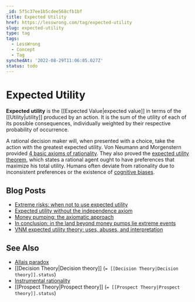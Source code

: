```yaml
---
_id: 5f5c37ee1b5cdee568cfb1bf
title: Expected Utility
href: https://lesswrong.com/tag/expected-utility
slug: expected-utility
type: tag
tags:
  - LessWrong
  - Concept
  - Tag
synchedAt: '2022-08-29T11:06:05.027Z'
status: todo
---
```


# Expected Utility

**Expected utility** is the [[Expected Value|expected value]] in terms of the [[Utility|utility]] produced by an action. It is the sum of the utility of each of its possible consequences, individually weighted by their respective probability of occurrence.

A rational decision maker will, when presented with a choice, take the action with the greatest expected utility. Von Neumann and Morgenstern provided [4 basic axioms of rationality](http://en.wikipedia.org/wiki/Von_Neumann%E2%80%93Morgenstern_utility_theorem#The_axioms). They also proved the [expected utility theorem](http://web.archive.org/web/20070221104329/http://www.econ.hku.hk/~wsuen/uncertainty/eu.pdf), which states a rational agent ought to have preferences that maximize his total utility. Humans often deviate from rationality due to inconsistent preferences or the existence of [cognitive biases](http://wiki.lesswrong.com/wiki/Bias).

## Blog Posts

- [Extreme risks: when not to use expected utility](http://lesswrong.com/lw/1cv/extreme_risks_when_not_to_use_expected_utility/)
- [Expected utility without the independence axiom](http://lesswrong.com/lw/1d5/expected_utility_without_the_independence_axiom/)
- [Money pumping: the axiomatic approach](http://lesswrong.com/lw/1dr/money_pumping_the_axiomatic_approach/)
- [In conclusion: in the land beyond money pumps lie extreme events](http://lesswrong.com/lw/1ga/in_conclusion_in_the_land_beyond_money_pumps_lie/)
- [VNM expected utility theory: uses, abuses, and interpretation](http://lesswrong.com/lw/244/vnm_expected_utility_theory_uses_abuses_and/)

## See Also

- [Allais paradox](https://wiki.lesswrong.com/wiki/Allais_paradox)
- [[Decision Theory|Decision theory]] (`= [[Decision Theory|Decision theory]].status`)
- [Instrumental rationality](https://wiki.lesswrong.com/wiki/Instrumental_rationality)
- [[Prospect Theory|Prospect theory]] (`= [[Prospect Theory|Prospect theory]].status`)
